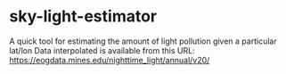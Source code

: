 # sky-light-estimator
A quick tool for estimating the amount of light pollution given a particular lat/lon
Data interpolated is available from this URL: https://eogdata.mines.edu/nighttime_light/annual/v20/


